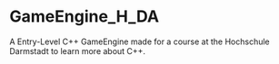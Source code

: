 # GameEngine_H_DA
 A Entry-Level C++ GameEngine made for a course at the Hochschule Darmstadt to learn more about C++.
